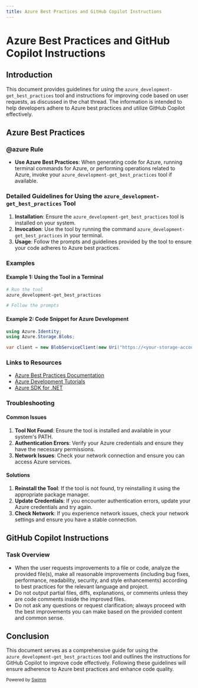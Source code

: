 ```yaml
---
title: Azure Best Practices and GitHub Copilot Instructions
---
```

# Azure Best Practices and GitHub Copilot Instructions

## Introduction

This document provides guidelines for using the `azure_development-get_best_practices` tool and instructions for improving code based on user requests, as discussed in the chat thread. The information is intended to help developers adhere to Azure best practices and utilize GitHub Copilot effectively.

## Azure Best Practices

### @azure Rule

- **Use Azure Best Practices**: When generating code for Azure, running terminal commands for Azure, or performing operations related to Azure, invoke your `azure_development-get_best_practices` tool if available.

### Detailed Guidelines for Using the `azure_development-get_best_practices` Tool

1. **Installation**: Ensure the `azure_development-get_best_practices` tool is installed on your system.
2. **Invocation**: Use the tool by running the command `azure_development-get_best_practices` in your terminal.
3. **Usage**: Follow the prompts and guidelines provided by the tool to ensure your code adheres to Azure best practices.

### Examples

#### Example 1: Using the Tool in a Terminal

```sh
# Run the tool
azure_development-get_best_practices

# Follow the prompts
```

#### Example 2: Code Snippet for Azure Development

```csharp
using Azure.Identity;
using Azure.Storage.Blobs;

var client = new BlobServiceClient(new Uri("https://<your-storage-account>.blob.core.windows.net"), new DefaultAzureCredential());
```

### Links to Resources

- [Azure Best Practices Documentation](https://docs.microsoft.com/en-us/azure/architecture/best-practices/)
- [Azure Development Tutorials](https://docs.microsoft.com/en-us/learn/azure/)
- [Azure SDK for .NET](https://github.com/Azure/azure-sdk-for-net)

### Troubleshooting

#### Common Issues

1. **Tool Not Found**: Ensure the tool is installed and available in your system's PATH.
2. **Authentication Errors**: Verify your Azure credentials and ensure they have the necessary permissions.
3. **Network Issues**: Check your network connection and ensure you can access Azure services.

#### Solutions

1. **Reinstall the Tool**: If the tool is not found, try reinstalling it using the appropriate package manager.
2. **Update Credentials**: If you encounter authentication errors, update your Azure credentials and try again.
3. **Check Network**: If you experience network issues, check your network settings and ensure you have a stable connection.

## GitHub Copilot Instructions

### Task Overview

- When the user requests improvements to a file or code, analyze the provided file(s), make all reasonable improvements (including bug fixes, performance, readability, security, and style enhancements) according to best practices for the relevant language and project.
- Do not output partial files, diffs, explanations, or comments unless they are code comments inside the improved files.
- Do not ask any questions or request clarification; always proceed with the best improvements you can make based on the provided content and common sense.

## Conclusion

This document serves as a comprehensive guide for using the `azure_development-get_best_practices` tool and outlines the instructions for GitHub Copilot to improve code effectively. Following these guidelines will ensure adherence to Azure best practices and enhance code quality.

<SwmMeta version="3.0.0"><sup>Powered by [Swimm](https://app.swimm.io/)</sup></SwmMeta>
